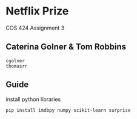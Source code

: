 # Netflix Prize
COS 424 Assignment 3

## Caterina Golner & Tom Robbins
```
cgolner
thomasrr
```

## Guide
install python libraries
```
pip install imdbpy numpy scikit-learn surprise
```
